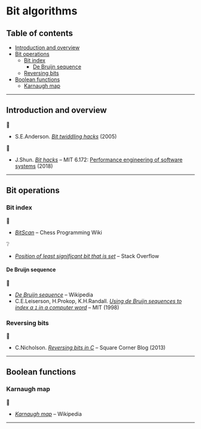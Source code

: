 # Bit algorithms <!-- omit in toc -->

## Table of contents <!-- omit in toc -->

- [Introduction and overview](#introduction-and-overview)
- [Bit operations](#bit-operations)
	- [Bit index](#bit-index)
		- [De Bruijn sequence](#de-bruijn-sequence)
	- [Reversing bits](#reversing-bits)
- [Boolean functions](#boolean-functions)
	- [Karnaugh map](#karnaugh-map)

---

## Introduction and overview

:link:

- S.E.Anderson. [*Bit twiddling hacks*](http://graphics.stanford.edu/~seander/bithacks.html) (2005)

:movie_camera:

- J.Shun. [*Bit hacks*](https://www.youtube.com/watch?v=ZusiKXcz_ac) – MIT 6.172: [Performance engineering of software systems](https://ocw.mit.edu/courses/electrical-engineering-and-computer-science/6-172-performance-engineering-of-software-systems-fall-2018/) (2018)

<!-- Hacker's delight -->


---

## Bit operations

### Bit index

:link:

- [*BitScan*](https://www.chessprogramming.org/BitScan) – Chess Programming Wiki
 <!-- Donald Knuth (2009). The Art of Computer Programming, Volume 4, Fascicle 1: Bitwise tricks & techniques, as Pre-Fascicle 1a postscript, p 10 -->

:grey_question:

- [*Position of least significant bit that is set*](https://stackoverflow.com/q/757059) – Stack Overflow

#### De Bruijn sequence

:link:

- [*De Bruijn sequence*](https://en.wikipedia.org/wiki/De_Bruijn_sequence) – Wikipedia
- C.E.Leiserson, H.Prokop, K.H.Randall. [*Using de Bruijn sequences to index a `1` in a computer word*](http://supertech.csail.mit.edu/papers/debruijn.pdf) – MIT (1998)

### Reversing bits

:link:

- C.Nicholson. [*Reversing bits in C*](https://medium.com/square-corner-blog/reversing-bits-in-c-48a772dc02d7) – Square Corner Blog (2013)

---

## Boolean functions

### Karnaugh map

:link:

- [*Karnaugh map*](https://en.wikipedia.org/wiki/Karnaugh_map) – Wikipedia

<!--
population count

The Preparation of Programs for an Electronic Digital Computer, Maurice V. Wilkes, David
J. Wheeler, Stanley Gill. Addison Wesley (1951), in 1957.

https://stackoverflow.com/questions/62710316/is-there-an-elegant-and-fast-way-to-test-for-the-1-bits-in-an-integer-to-be-in-a

 -->

---

